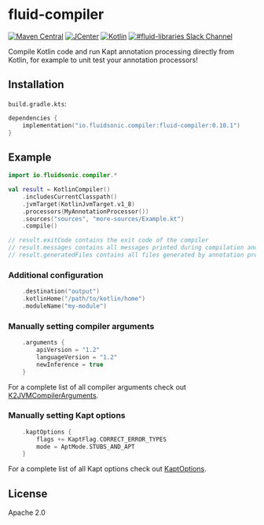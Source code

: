 fluid-compiler
==============

[![Maven Central](https://img.shields.io/maven-central/v/io.fluidsonic.compiler/fluid-compiler?label=Maven%20Central)](https://search.maven.org/artifact/io.fluidsonic.compiler/fluid-compiler)
[![JCenter](https://img.shields.io/bintray/v/fluidsonic/kotlin/compiler?label=JCenter)](https://bintray.com/fluidsonic/kotlin/compiler)
[![Kotlin](https://img.shields.io/badge/Kotlin-1.4.0-blue.svg)](https://github.com/JetBrains/kotlin/releases/v1.4.0)
[![#fluid-libraries Slack Channel](https://img.shields.io/badge/slack-%23fluid--libraries-543951.svg)](https://kotlinlang.slack.com/messages/C7UDFSVT2/)

Compile Kotlin code and run Kapt annotation processing directly from Kotlin, for example to unit test your annotation processors!



Installation
------------

`build.gradle.kts`:
```kotlin
dependencies {
    implementation("io.fluidsonic.compiler:fluid-compiler:0.10.1")
}
```



Example
-------

```kotlin
import io.fluidsonic.compiler.*

val result = KotlinCompiler()
    .includesCurrentClasspath()
    .jvmTarget(KotlinJvmTarget.v1_8)
    .processors(MyAnnotationProcessor())
    .sources("sources", "more-sources/Example.kt")
    .compile()

// result.exitCode contains the exit code of the compiler
// result.messages contains all messages printed during compilation and annotation processing
// result.generatedFiles contains all files generated by annotation processors
```


### Additional configuration

```kotlin
    .destination("output")
    .kotlinHome("/path/to/kotlin/home")
    .moduleName("my-module")
```


### Manually setting compiler arguments

```kotlin
    .arguments {
        apiVersion = "1.2"
        languageVersion = "1.2"
        newInference = true
    }
```

For a complete list of all compiler arguments check out
[K2JVMCompilerArguments](https://github.com/JetBrains/kotlin/blob/master/compiler/cli/cli-common/src/org/jetbrains/kotlin/cli/common/arguments/K2JVMCompilerArguments.kt).


### Manually setting Kapt options

```kotlin
    .kaptOptions {
        flags += KaptFlag.CORRECT_ERROR_TYPES
        mode = AptMode.STUBS_AND_APT
    }
```

For a complete list of all Kapt options check out
[KaptOptions](https://github.com/JetBrains/kotlin/blob/master/plugins/kapt3/kapt3-base/src/org/jetbrains/kotlin/kapt3/base/KaptOptions.kt).



License
-------

Apache 2.0
